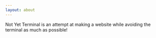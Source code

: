 ```yaml
---
layout: about
---
```


Not Yet Terminal is an attempt at making a website while avoiding the terminal as much as possible!
